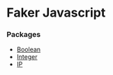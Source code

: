 # Faker Javascript

### Packages

* [Boolean](https://github.com/faker-javascript/boolean)
* [Integer](https://github.com/faker-javascript/integer)
* [IP](https://github.com/faker-javascript/ip)
